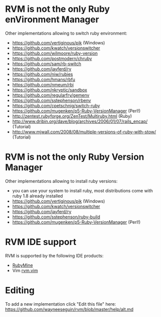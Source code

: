 # RVM is not the only Ruby enVironment Manager

Other implementations allowing to switch ruby environment:

- https://github.com/vertiginous/pik (Windows)
- https://github.com/kwatch/versionswitcher
- https://github.com/wilmoore/ruby-version
- https://github.com/postmodern/chruby
- https://github.com/sam/rb-switch
- https://github.com/jayferd/ry
- https://github.com/niw/rubies
- https://github.com/hmans/rbfu
- https://github.com/nmeum/rbi
- https://github.com/nkryptic/sandbox
- https://github.com/regularfry/gemenv
- https://github.com/sstephenson/rbenv
- https://github.com/cpetschnig/switch-ruby
- https://github.com/mugenken/p5-Ruby-VersionManager (Perl!)
- http://zentest.rubyforge.org/ZenTest/Multiruby.html (Ruby)
- http://www.dribin.org/dave/blog/archives/2006/01/07/rails_encap/ (Tutorial)
- http://www.mjwall.com/2008/08/multiple-versions-of-ruby-with-stow/ (Tutorial)

# RVM is not the only Ruby Version Manager

Other implementations allowing to install ruby versions:

- you can use your system to install ruby,
  most distributions come with ruby 1.8 already installed
- https://github.com/vertiginous/pik (Windows)
- https://github.com/kwatch/versionswitcher
- https://github.com/jayferd/ry
- https://github.com/sstephenson/ruby-build
- https://github.com/mugenken/p5-Ruby-VersionManager (Perl!)


# RVM IDE support

RVM is supported by the following IDE products:

- [RubyMine](http://www.jetbrains.com/ruby/)
- Vim [rvm.vim](https://github.com/tpope/vim-rvm)


# Editing
To add a new implementation click "Edit this file" here:
https://github.com/wayneeseguin/rvm/blob/master/help/alt.md
